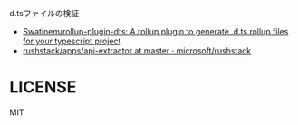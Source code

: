 d.tsファイルの検証

- [Swatinem/rollup\-plugin\-dts: A rollup plugin to generate \.d\.ts rollup files for your typescript project](https://github.com/Swatinem/rollup-plugin-dts)
- [rushstack/apps/api\-extractor at master · microsoft/rushstack](https://github.com/microsoft/rushstack/tree/master/apps/api-extractor)

# LICENSE
MIT